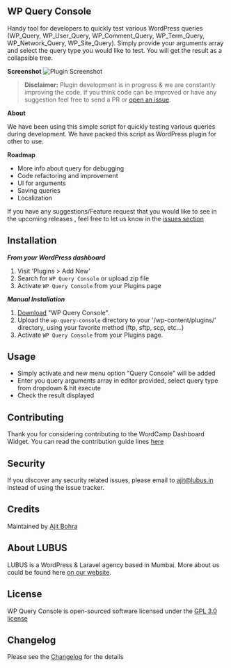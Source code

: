 **WP Query Console**
-----------------------------
Handy tool for developers to quickly test various WordPress queries (WP_Query, WP_User_Query, WP_Comment_Query, WP_Term_Query, WP_Network_Query, WP_Site_Query). Simply provide your arguments array and select the query type you would like to test. You will get the result as a collapsible tree.

**Screenshot**
![Plugin Screenshot](https://raw.githubusercontent.com/lubusIN/wp-query-console/master/assets/screenshot-1.gif)


>**Disclaimer:** Plugin development is in progress & we are constantly improving the code. If you think code can be improved or have any suggestion feel free to send a PR or [open an issue](https://github.com/lubusIN/wp-query-console/issues).


**About**

We have been using this simple script for quickly testing various queries during development. We have packed this script as WordPress plugin for other to use.

**Roadmap**

 - More info about query for debugging
 - Code refactoring and improvement
 - UI for arguments
 - Saving queries
 - Localization

If you have any suggestions/Feature request that you would like to see in the upcoming releases , feel free to let us know in the [issues section](https://github.com/lubusIN/wp-query-console/issues)


**Installation**
----------------
***From your WordPress dashboard***
 1. Visit 'Plugins > Add New'
 2. Search for `WP Query Console`  or upload zip file
 3. Activate `WP Query Console` from your Plugins page

***Manual Installation***
 1. [Download](https://wordpress.org/plugins/wp-query-console/) "WP Query Console".
 2. Upload the `wp-query-console` directory to your '/wp-content/plugins/' directory, using your favorite method (ftp, sftp, scp, etc...)
 3. Activate `WP Query Console` from your Plugins page.

**Usage**
----------------
- Simply activate and new menu option "Query Console" will be added
- Enter you query arguments array in editor provided, select query type from dropdown & hit execute
- Check the result displayed

**Contributing**
----------------

Thank you for considering contributing to the WordCamp Dashboard Widget. You can read the contribution guide lines [here](CONTRIBUTING.md)

**Security**
------------

If you discover any security related issues, please email to [ajit@lubus.in](mailto:ajit@lubus.com) instead of using the issue tracker.

**Credits**
------------

Maintained by [Ajit Bohra](http://https://twitter.com/ajitbohra)

**About LUBUS**
---------------
LUBUS is a WordPress & Laravel agency based in Mumbai. More about us could be found here [on our website](http://lubus.in).

**License**
-----------
WP Query Console is open-sourced software licensed under the [GPL 3.0 license](LICENSE)

**Changelog**
-------------
Please see the [Changelog](https://github.com/lubusIN/wp-query-console/blob/master/CHANGELOG.md) for the details
